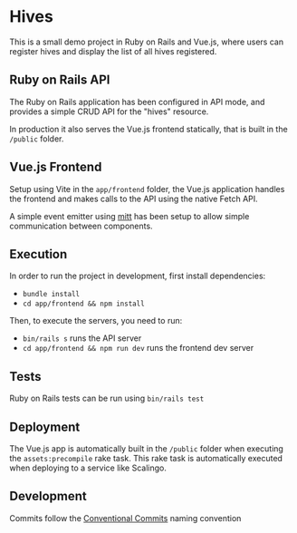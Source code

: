 # Hives

This is a small demo project in Ruby on Rails and Vue.js, where users can register hives and display the list of all hives registered.

## Ruby on Rails API

The Ruby on Rails application has been configured in API mode, and provides a simple CRUD API for the "hives" resource.

In production it also serves the Vue.js frontend statically, that is built in the `/public` folder.

## Vue.js Frontend

Setup using Vite in the `app/frontend` folder, the Vue.js application handles the frontend and makes calls to the API using the native Fetch API.

A simple event emitter using [mitt](https://github.com/developit/mitt) has been setup to allow simple communication between components.

## Execution

In order to run the project in development, first install dependencies:

- `bundle install`
- `cd app/frontend && npm install`

Then, to execute the servers, you need to run:

- `bin/rails s` runs the API server
- `cd app/frontend && npm run dev` runs the frontend dev server

## Tests

Ruby on Rails tests can be run using `bin/rails test`

## Deployment

The Vue.js app is automatically built in the `/public` folder when executing the `assets:precompile` rake task.
This rake task is automatically executed when deploying to a service like Scalingo.

## Development

Commits follow the [Conventional Commits](https://www.conventionalcommits.org/en/v1.0.0/) naming convention